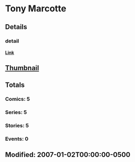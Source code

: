 # Tony  Marcotte 
## Details
### detail
#### [Link](http://marvel.com/comics/creators/9585/tony_marcotte?utm_campaign=apiRef&utm_source=225578a89fc76f3d20fbffda5d17a88d)
## [Thumbnail](http://i.annihil.us/u/prod/marvel/i/mg/b/40/image_not_available.jpg)
## Totals
### Comics: 5
### Series: 5
### Stories: 5
### Events: 0
## Modified: 2007-01-02T00:00:00-0500